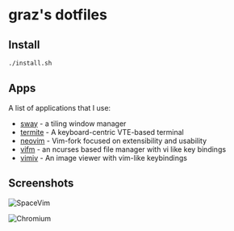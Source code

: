 # graz's dotfiles

## Install

```sh
./install.sh
```

## Apps

A list of applications that I use:

- [sway](https://swayawm.org/) - a tiling window manager
- [termite](https://github.com/thestinger/termite) - A keyboard-centric VTE-based terminal
- [neovim](https://neovim.io/) - Vim-fork focused on extensibility and usability 
- [vifm](https://vifm.info/) - an ncurses based file manager with vi like key bindings
- [vimiv](http://karlch.github.io/vimiv/) - An image viewer with vim-like keybindings

## Screenshots

![SpaceVim](https://github.com/hcaijin/DotFiles/raw/master/2018-05-03-234249_swaygrab.png)

![Chromium](https://raw.githubusercontent.com/hcaijin/DotFiles/master/2018-05-04-011102_swaygrab.png)

